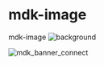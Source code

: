 # mdk-image
mdk-image
![background](https://github.com/trutzzz/mdk-image/assets/92028321/1dba4a6e-b670-4462-958d-9b34245b8cf2)

![mdk_banner_connect](https://github.com/trutzzz/mdk-image/assets/92028321/a2dbdfed-5d91-43cf-b5a9-ce45696e8f2b)
